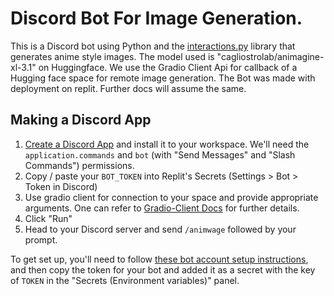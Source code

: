 # Discord Bot For Image Generation.

This is a Discord bot using Python and the [interactions.py]([https://discordpy.readthedocs.io/](https://interactions-py.github.io/interactions.py/)) library that generates anime style images. The model used is "cagliostrolab/animagine-xl-3.1" on Huggingface. We use the Gradio Client Api for callback of a Hugging face space for remote image generation. The Bot was made with deployment on replit. Further docs will assume the same.


## Making a Discord App

1. [Create a Discord App](https://interactions-py.github.io/interactions.py/Guides/02%20Creating%20Your%20Bot/) and install it to your workspace. We'll need the `application.commands` and `bot` (with "Send Messages" and "Slash Commands") permissions.
3. Copy / paste your `BOT_TOKEN` into Replit's Secrets (Settings > Bot > Token in Discord)
4. Use gradio client for connection to your space and provide appropriate arguments. One can refer to [Gradio-Client Docs](https://www.gradio.app/docs/python-client/client) for further details.
5. Click "Run"
6. Head to your Discord server and send `/animwage` followed by your prompt.

To get set up, you'll need to follow [these bot account setup instructions](https://discordpy.readthedocs.io/en/stable/discord.html),
and then copy the token for your bot and added it as a secret with the key of `TOKEN` in the "Secrets (Environment variables)" panel.


